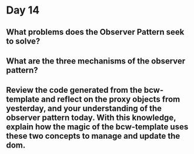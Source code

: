 # Day 14

## What problems does the Observer Pattern seek to solve?


## What are the three mechanisms of the observer pattern?


## Review the code generated from the bcw-template and reflect on the proxy objects from yesterday, and your understanding of the observer pattern today. With this knowledge, explain how the magic of the bcw-template uses these two concepts to manage and update the dom.